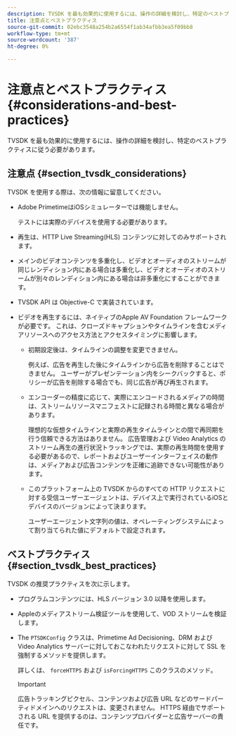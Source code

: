 ```yaml
---
description: TVSDK を最も効果的に使用するには、操作の詳細を検討し、特定のベストプラクティスに従う必要があります。
title: 注意点とベストプラクティス
source-git-commit: 02ebc3548a254b2a6554f1ab34afbb3ea5f09bb8
workflow-type: tm+mt
source-wordcount: '387'
ht-degree: 0%

---
```


# 注意点とベストプラクティス{#considerations-and-best-practices}

TVSDK を最も効果的に使用するには、操作の詳細を検討し、特定のベストプラクティスに従う必要があります。

## 注意点 {#section_tvsdk_considerations}

TVSDK を使用する際は、次の情報に留意してください。

* Adobe PrimetimeはiOSシミュレーターでは機能しません。

  テストには実際のデバイスを使用する必要があります。
* 再生は、HTTP Live Streaming(HLS) コンテンツに対してのみサポートされます。
* メインのビデオコンテンツを多重化し、ビデオとオーディオのストリームが同じレンディション内にある場合は多重化し、ビデオとオーディオのストリームが別々のレンディション内にある場合は非多重化にすることができます。
* TVSDK API は Objective-C で実装されています。
* ビデオを再生するには、ネイティブのApple AV Foundation フレームワークが必要です。 これは、クローズドキャプションやタイムラインを含むメディアリソースへのアクセス方法とアクセスタイミングに影響します。

   * 初期設定後は、タイムラインの調整を変更できません。

     例えば、広告を再生した後にタイムラインから広告を削除することはできません。 ユーザーがプレゼンテーション内をシークバックすると、ポリシーが広告を削除する場合でも、同じ広告が再び再生されます。
   * エンコーダーの精度に応じて、実際にエンコードされるメディアの時間は、ストリームリソースマニフェストに記録される時間と異なる場合があります。

     理想的な仮想タイムラインと実際の再生タイムラインとの間で再同期を行う信頼できる方法はありません。 広告管理および Video Analytics のストリーム再生の進行状況トラッキングでは、実際の再生時間を使用する必要があるので、レポートおよびユーザーインターフェイスの動作は、メディアおよび広告コンテンツを正確に追跡できない可能性があります。
   * このプラットフォーム上の TVSDK からのすべての HTTP リクエストに対する受信ユーザーエージェントは、デバイス上で実行されているiOSとデバイスのバージョンによって決まります。

     ユーザーエージェント文字列の値は、オペレーティングシステムによって割り当てられた値にデフォルトで設定されます。

## ベストプラクティス {#section_tvsdk_best_practices}

TVSDK の推奨プラクティスを次に示します。

* プログラムコンテンツには、HLS バージョン 3.0 以降を使用します。
* Appleのメディアストリーム検証ツールを使用して、VOD ストリームを検証します。
* The `PTSDKConfig` クラスは、Primetime Ad Decisioning、DRM および Video Analytics サーバーに対しておこなわれたリクエストに対して SSL を強制するメソッドを提供します。

  詳しくは、 `forceHTTPS` および `isForcingHTTPS` このクラスのメソッド。

  >[!IMPORTANT]
  >
  >広告トラッキングピクセル、コンテンツおよび広告 URL などのサードパーティドメインへのリクエストは、変更されません。 HTTPS 経由でサポートされる URL を提供するのは、コンテンツプロバイダーと広告サーバーの責任です。
